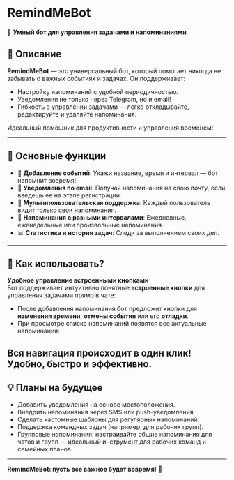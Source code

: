 # **RemindMeBot**  
🚀 **Умный бот для управления задачами и напоминаниями**  

## 📝 **Описание**  
**RemindMeBot** — это универсальный бот, который помогает никогда не забывать о важных событиях и задачах. Он поддерживает:  
- Настройку напоминаний с удобной периодичностью.  
- Уведомления не только через Telegram, но и email!  
- Гибкость в управлении задачами — легко откладывайте, редактируйте и удаляйте напоминания.  

Идеальный помощник для продуктивности и управления временем!  

---

## 🎯 **Основные функции**  

- 📅 **Добавление событий**: Укажи название, время и интервал — бот напомнит вовремя!  
- 📧 **Уведомления по email**: Получай напоминания на свою почту, если введешь ее на этапе регистрации.  
- 👥 **Мультипользовательская поддержка**: Каждый пользователь видит только свои напоминания.  
- 🔔 **Напоминания с разными интервалами**: Ежедневные, еженедельные или произвольные напоминания.   
- 📊 **Статистика и история задач**: Следи за выполнением своих дел.  

---

## 🌟 **Как использовать?**

**Удобное управление встроенными кнопками**  
Бот поддерживает интуитивно понятные **встроенные кнопки** для управления задачами прямо в чате:  
- После добавления напоминания бот предложит кнопки для **изменения времени**, **отмены события** или его **отладки**.  
- При просмотре списка напоминаний появятся все актуальные напоминания:  

Вся навигация происходит в один клик! Удобно, быстро и эффективно.
---

## 💡 **Планы на будущее**
- Добавить уведомления на основе местоположения.  
- Внедрить напоминания через SMS или push-уведомления.  
- Сделать кастомные шаблоны для регулярных напоминаний.  
- Поддержка командных задач (например, для рабочих групп).  
- Групповые напоминания: настраивайте общие напоминания для чатов и групп — идеальный инструмент для рабочих команд и семейных планов.
---

**RemindMeBot: пусть все важное будет вовремя!** 🚀
